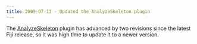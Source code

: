 ```yaml
---
title: 2009-07-13 - Updated the AnalyzeSkeleton plugin
---
```


The [AnalyzeSkeleton](/plugins/analyze-skeleton) plugin has advanced by two revisions since the latest Fiji release, so it was high time to update it to a newer version.


